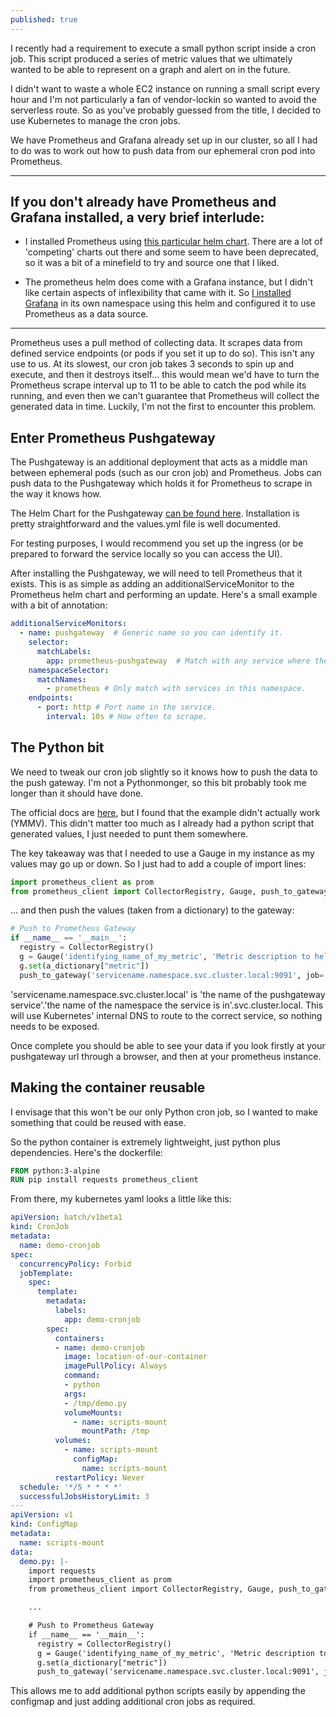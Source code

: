 ```yaml
---
published: true
---
```

I recently had a requirement to execute a small python script inside a cron job. This script produced a series of metric values that we ultimately wanted to be able to represent on a graph and alert on in the future.

I didn't want to waste a whole EC2 instance on running a small script every hour and I'm not particularly a fan of vendor-lockin so wanted to avoid the serverless route. So as you've probably guessed from the title, I decided to use Kubernetes to manage the cron jobs.

We have Prometheus and Grafana already set up in our cluster, so all I had to do was to work out how to push data from our ephemeral cron pod into Prometheus.

---
## If you don't already have Prometheus and Grafana installed, a very brief interlude:

- I installed Prometheus using [this particular helm chart](https://github.com/prometheus-community/helm-charts/tree/main/charts/kube-prometheus-stack). There are a lot of 'competing' charts out there and some seem to have been deprecated, so it was a bit of a minefield to try and source one that I liked.

- The prometheus helm does come with a Grafana instance, but I didn't like certain aspects of inflexibility that came with it. So [I installed Grafana](https://github.com/grafana/helm-charts/tree/main/charts/grafana) in its own namespace using this helm and configured it to use Prometheus as a data source.

---

Prometheus uses a pull method of collecting data. It scrapes data from defined service endpoints (or pods if you set it up to do so). This isn't any use to us. At its slowest, our cron job takes 3 seconds to spin up and execute, and then it destroys itself... this would mean we'd have to turn the Prometheus scrape interval up to 11 to be able to catch the pod while its running, and even then we can't guarantee that Prometheus will collect the generated data in time. Luckily, I'm not the first to encounter this problem.

## Enter Prometheus Pushgateway
The Pushgateway is an additional deployment that acts as a middle man between ephemeral pods (such as our cron job) and Prometheus. Jobs can push data to the Pushgateway which holds it for Prometheus to scrape in the way it knows how.

The Helm Chart for the Pushgateway [can be found here](https://github.com/prometheus-community/helm-charts/tree/main/charts/prometheus-pushgateway). Installation is pretty straightforward and the values.yml file is well documented.

For testing purposes, I would recommend you set up the ingress (or be prepared to forward the service locally so you can access the UI).

After installing the Pushgateway, we will need to tell Prometheus that it exists. This is as simple as adding an additionalServiceMonitor to the Prometheus helm chart and performing an update. Here's a small example with a bit of annotation:

``` yml
additionalServiceMonitors:
  - name: pushgateway  # Generic name so you can identify it.
    selector:
      matchLabels:
        app: prometheus-pushgateway  # Match with any service where the label key is 'app' and the value is 'prometheus-pushgateway'.
    namespaceSelector:
      matchNames:
        - prometheus # Only match with services in this namespace.
    endpoints:
      - port: http # Port name in the service.
        interval: 10s # How often to scrape.
```

## The Python bit
We need to tweak our cron job slightly so it knows how to push the data to the push gateway. I'm not a Pythonmonger, so this bit probably took me longer than it should have done.

The official docs are [here](https://github.com/prometheus/client_python), but I found that the example didn't actually work (YMMV). This didn't matter too much as I already had a python script that generated values, I just needed to punt them somewhere.

The key takeaway was that I needed to use a Gauge in my instance as my values may go up or down. So I just had to add a couple of import lines:

``` python
import prometheus_client as prom
from prometheus_client import CollectorRegistry, Gauge, push_to_gateway
```
    
... and then push the values (taken from a dictionary) to the gateway:

``` python
# Push to Prometheus Gateway
if __name__ == '__main__':
  registry = CollectorRegistry()
  g = Gauge('identifying_name_of_my_metric', 'Metric description to help humans', registry=registry)
  g.set(a_dictionary["metric"])
  push_to_gateway('servicename.namespace.svc.cluster.local:9091', job='Demo-job', registry=registry)
```
      
'servicename.namespace.svc.cluster.local' is 'the name of the pushgateway service'.'the name of the namespace the service is in'.svc.cluster.local. This will use Kubernetes' internal DNS to route to the correct service, so nothing needs to be exposed.

Once complete you should be able to see your data if you look firstly at your pushgateway url through a browser, and then at your prometheus instance.

## Making the container reusable
I envisage that this won't be our only Python cron job, so I wanted to make something that could be reused with ease.

So the python container is extremely lightweight, just python plus dependencies. Here's the dockerfile:

``` dockerfile
FROM python:3-alpine
RUN pip install requests prometheus_client
``` 

From there, my kubernetes yaml looks a little like this:

``` yml
apiVersion: batch/v1beta1
kind: CronJob
metadata:
  name: demo-cronjob
spec:
  concurrencyPolicy: Forbid
  jobTemplate:
    spec:
      template:
        metadata:
          labels:
            app: demo-cronjob
        spec:
          containers:
          - name: demo-cronjob
            image: location-of-our-container
            imagePullPolicy: Always
            command:
            - python
            args:
            - /tmp/demo.py
            volumeMounts:
              - name: scripts-mount
                mountPath: /tmp
          volumes:
            - name: scripts-mount
              configMap:
                name: scripts-mount
          restartPolicy: Never
  schedule: '*/5 * * * *'
  successfulJobsHistoryLimit: 3
---
apiVersion: v1
kind: ConfigMap
metadata:
  name: scripts-mount
data:
  demo.py: |-
    import requests
    import prometheus_client as prom
    from prometheus_client import CollectorRegistry, Gauge, push_to_gateway

    ...

    # Push to Prometheus Gateway
    if __name__ == '__main__':
      registry = CollectorRegistry()
      g = Gauge('identifying_name_of_my_metric', 'Metric description to help humans', registry=registry)
      g.set(a_dictionary["metric"])
      push_to_gateway('servicename.namespace.svc.cluster.local:9091', job='Demo-job', registry=registry)
```
          
This allows me to add additional python scripts easily by appending the configmap and just adding additional cron jobs as required.
